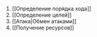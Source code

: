 1. [[Определение порядка хода]]
2. [[Определение целей]]
3. [[Атака|Обмен атаками]]
4. [[Получение ресурсов]]
